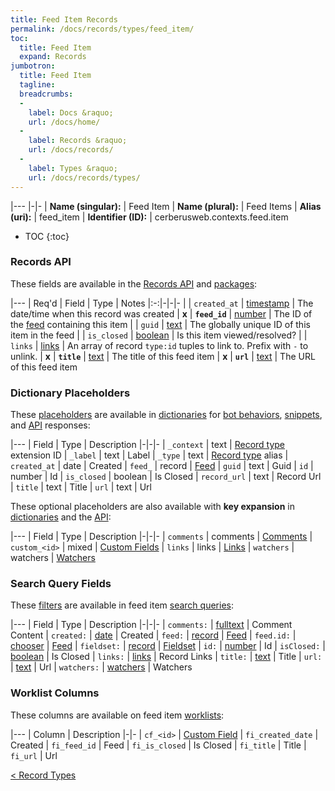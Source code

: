 ```yaml
---
title: Feed Item Records
permalink: /docs/records/types/feed_item/
toc:
  title: Feed Item
  expand: Records
jumbotron:
  title: Feed Item
  tagline: 
  breadcrumbs:
  -
    label: Docs &raquo;
    url: /docs/home/
  -
    label: Records &raquo;
    url: /docs/records/
  -
    label: Types &raquo;
    url: /docs/records/types/
---
```


|---
|-|-
| **Name (singular):** | Feed Item
| **Name (plural):** | Feed Items
| **Alias (uri):** | feed_item
| **Identifier (ID):** | cerberusweb.contexts.feed.item

* TOC
{:toc}

### Records API

These fields are available in the [Records API](/docs/api/endpoints/records/) and [packages](/docs/packages/):

|---
| Req'd | Field | Type | Notes
|:-:|-|-|-
|   | `created_at` | [timestamp](/docs/records/fields/types/timestamp/) | The date/time when this record was created 
| **x** | **`feed_id`** | [number](/docs/records/fields/types/number/) | The ID of the [feed](/docs/records/types/feed/) containing this item 
|   | `guid` | [text](/docs/records/fields/types/text/) | The globally unique ID of this item in the feed 
|   | `is_closed` | [boolean](/docs/records/fields/types/boolean/) | Is this item viewed/resolved? 
|   | `links` | [links](/docs/records/fields/types/links/) | An array of record `type:id` tuples to link to. Prefix with `-` to unlink. 
| **x** | **`title`** | [text](/docs/records/fields/types/text/) | The title of this feed item 
| **x** | **`url`** | [text](/docs/records/fields/types/text/) | The URL of this feed item 

### Dictionary Placeholders

These [placeholders](/docs/bots/scripting/placeholders/) are available in [dictionaries](/docs/bots/behaviors/dictionaries/) for [bot behaviors](/docs/bots/behaviors/), [snippets](/docs/snippets/), and [API](/docs/api/) responses:

|---
| Field | Type | Description
|-|-|-
| `_context` | text | [Record type](/docs/records/types/) extension ID
| `_label` | text | Label
| `_type` | text | [Record type](/docs/records/types/) alias
| `created_at` | date | Created
| `feed_` | record | [Feed](/docs/records/types/feed/)
| `guid` | text | Guid
| `id` | number | Id
| `is_closed` | boolean | Is Closed
| `record_url` | text | Record Url
| `title` | text | Title
| `url` | text | Url

These optional placeholders are also available with **key expansion** in [dictionaries](/docs/bots/behaviors/dictionaries/key-expansion/) and the [API](/docs/api/responses/#expanding-keys-in-api-requests):

|---
| Field | Type | Description
|-|-|-
| `comments` | comments | [Comments](/docs/bots/behaviors/dictionaries/key-expansion/#comments)
| `custom_<id>` | mixed | [Custom Fields](/docs/bots/behaviors/dictionaries/key-expansion/#custom-fields)
| `links` | links | [Links](/docs/bots/behaviors/dictionaries/key-expansion/#links)
| `watchers` | watchers | [Watchers](/docs/bots/behaviors/dictionaries/key-expansion/#watchers)
	
### Search Query Fields

These [filters](/docs/search/filters/) are available in feed item [search queries](/docs/search/):

|---
| Field | Type | Description
|-|-|-
| `comments:` | [fulltext](/docs/search/filters/fulltext/) | Comment Content
| `created:` | [date](/docs/search/filters/dates/) | Created
| `feed:` | [record](/docs/search/deep-search/) | [Feed](/docs/records/types/feed/)
| `feed.id:` | [chooser](/docs/search/filters/choosers/) | [Feed](/docs/records/types/feed/)
| `fieldset:` | [record](/docs/search/deep-search/) | [Fieldset](/docs/records/types/custom_fieldset/)
| `id:` | [number](/docs/search/filters/numbers/) | Id
| `isClosed:` | [boolean](/docs/search/filters/booleans/) | Is Closed
| `links:` | [links](/docs/search/filters/links/) | Record Links
| `title:` | [text](/docs/search/filters/text/) | Title
| `url:` | [text](/docs/search/filters/text/) | Url
| `watchers:` | [watchers](/docs/search/filters/watchers/) | Watchers
	
### Worklist Columns

These columns are available on feed item [worklists](/docs/worklists/):

|---
| Column | Description
|-|-
| `cf_<id>` | [Custom Field](/docs/records/types/custom_field/)
| `fi_created_date` | Created
| `fi_feed_id` | Feed
| `fi_is_closed` | Is Closed
| `fi_title` | Title
| `fi_url` | Url

<div class="section-nav">
	<div class="left">
		<a href="/docs/records/types/" class="prev">&lt; Record Types</a>
	</div>
	<div class="right align-right">
	</div>
</div>
<div class="clear"></div>